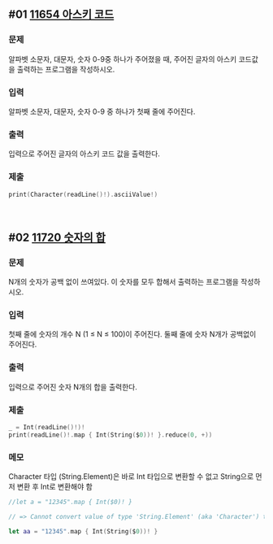 ## #01 [11654 아스키 코드](https://www.acmicpc.net/problem/11654)

### 문제
알파벳 소문자, 대문자, 숫자 0-9중 하나가 주어졌을 때, 주어진 글자의 아스키 코드값을 출력하는 프로그램을 작성하시오.

### 입력
알파벳 소문자, 대문자, 숫자 0-9 중 하나가 첫째 줄에 주어진다.

### 출력
입력으로 주어진 글자의 아스키 코드 값을 출력한다.

### 제출
~~~ swift
print(Character(readLine()!).asciiValue!)
~~~

<br>

## #02 [11720 숫자의 합](https://www.acmicpc.net/problem/11720)

### 문제
N개의 숫자가 공백 없이 쓰여있다. 이 숫자를 모두 합해서 출력하는 프로그램을 작성하시오.

### 입력
첫째 줄에 숫자의 개수 N (1 ≤ N ≤ 100)이 주어진다. 둘째 줄에 숫자 N개가 공백없이 주어진다.

### 출력
입력으로 주어진 숫자 N개의 합을 출력한다.

### 제출
~~~ swift
_ = Int(readLine()!)!
print(readLine()!.map { Int(String($0))! }.reduce(0, +))
~~~

### 메모
Character 타입 (String.Element)은 바로 Int 타입으로 변환할 수 없고 String으로 먼저 변환 후 Int로 변환해야 함
~~~ swift
//let a = "12345".map { Int($0)! }

// => Cannot convert value of type 'String.Element' (aka 'Character') to expected argument type 'String'

let aa = "12345".map { Int(String($0))! }
~~~